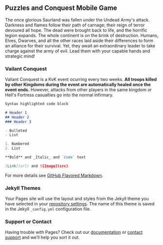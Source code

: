 ## Puzzles and Conquest Mobile Game

The once glorious Saurland was fallen under the Undead Army's attack.
Darkness and flames follow their path of carnage; their reign of terror devoured all hope.
The dead were brought back to life, and the horrific legion expands.
The whole continent is on the brink of destruction.
Humans, Elves, Dwarves, and all the other races laid aside their differences to form an alliance for their survival.
Yet, they await an extraordinary leader to take charge against the army of evil.
Lead them with your capable hands and strategic mind!

### Vailant Conquest

Valiant Conquest is a KvK event ocurring every two weeks.  **All troops killed by other Kingdoms during the event are automatically healed once the event ends.**  However, attacks from other players in the same kingdom or Hell's Fortress casualties go into the normal infirmary.

```markdown
Syntax highlighted code block

# Header 1
## Header 2
### Header 3

- Bulleted
- List

1. Numbered
2. List

**Bold** and _Italic_ and `Code` text

[Link](url) and ![Image](src)
```

For more details see [GitHub Flavored Markdown](https://guides.github.com/features/mastering-markdown/).

### Jekyll Themes

Your Pages site will use the layout and styles from the Jekyll theme you have selected in your [repository settings](https://github.com/patricli/PuzzlenC/settings). The name of this theme is saved in the Jekyll `_config.yml` configuration file.

### Support or Contact

Having trouble with Pages? Check out our [documentation](https://docs.github.com/categories/github-pages-basics/) or [contact support](https://github.com/contact) and we’ll help you sort it out.
